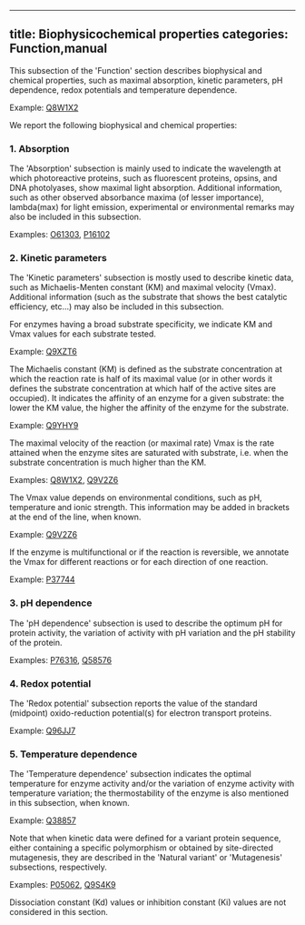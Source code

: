 
---
title: Biophysicochemical properties
categories: Function,manual
---

This subsection of the 'Function' section describes biophysical and chemical properties, such as maximal absorption, kinetic parameters, pH dependence, redox potentials and temperature dependence.

Example: [Q8W1X2](http://www.uniprot.org/uniprot/Q8W1X2#function)  
  
We report the following biophysical and chemical properties:

### 1\. Absorption

The 'Absorption' subsection is mainly used to indicate the wavelength at which photoreactive proteins, such as fluorescent proteins, opsins, and DNA photolyases, show maximal light absorption. Additional information, such as other observed absorbance maxima (of lesser importance), lambda(max) for light emission, experimental or environmental remarks may also be included in this subsection.  
  
Examples: [O61303](http://www.uniprot.org/uniprot/O61303#function), [P16102](http://www.uniprot.org/uniprot/P16102#function)

### 2\. Kinetic parameters

The 'Kinetic parameters' subsection is mostly used to describe kinetic data, such as Michaelis-Menten constant (KM) and maximal velocity (Vmax). Additional information (such as the substrate that shows the best catalytic efficiency, etc...) may also be included in this subsection.  
  
For enzymes having a broad substrate specificity, we indicate KM and Vmax values for each substrate tested.  
  
Example: [Q9XZT6](http://www.uniprot.org/uniprot/Q9XZT6#function)

The Michaelis constant (KM) is defined as the substrate concentration at which the reaction rate is half of its maximal value (or in other words it defines the substrate concentration at which half of the active sites are occupied). It indicates the affinity of an enzyme for a given substrate: the lower the KM value, the higher the affinity of the enzyme for the substrate.  
  
Example: [Q9YHY9](http://www.uniprot.org/uniprot/Q9YHY9#function)

The maximal velocity of the reaction (or maximal rate) Vmax is the rate attained when the enzyme sites are saturated with substrate, i.e. when the substrate concentration is much higher than the KM.  
  
Examples: [Q8W1X2](http://www.uniprot.org/uniprot/Q8W1X2#function), [Q9V2Z6](http://www.uniprot.org/uniprot/Q9V2Z6#function)

The Vmax value depends on environmental conditions, such as pH, temperature and ionic strength. This information may be added in brackets at the end of the line, when known.  
  
Example: [Q9V2Z6](http://www.uniprot.org/uniprot/Q9V2Z6#function)

If the enzyme is multifunctional or if the reaction is reversible, we annotate the Vmax for different reactions or for each direction of one reaction.  
  
Example: [P37744](http://www.uniprot.org/uniprot/P37744#function)

### 3\. pH dependence

The 'pH dependence' subsection is used to describe the optimum pH for protein activity, the variation of activity with pH variation and the pH stability of the protein.  
  
Examples: [P76316](http://www.uniprot.org/uniprot/P76316#function), [Q58576](http://www.uniprot.org/uniprot/Q58576#function)

### 4\. Redox potential

The 'Redox potential' subsection reports the value of the standard (midpoint) oxido-reduction potential(s) for electron transport proteins.  
  
Example: [Q96JJ7](http://www.uniprot.org/uniprot/Q96JJ7#function)

### 5\. Temperature dependence

The 'Temperature dependence' subsection indicates the optimal temperature for enzyme activity and/or the variation of enzyme activity with temperature variation; the thermostability of the enzyme is also mentioned in this subsection, when known.  
  
Example: [Q38857](http://www.uniprot.org/uniprot/Q38857#function)

Note that when kinetic data were defined for a variant protein sequence, either containing a specific polymorphism or obtained by site-directed mutagenesis, they are described in the 'Natural variant' or 'Mutagenesis' subsections, respectively.  
  
Examples: [P05062](http://www.uniprot.org/uniprot/P05062#function), [Q9S4K9](http://www.uniprot.org/uniprot/Q9S4K9#function)

Dissociation constant (Kd) values or inhibition constant (Ki) values are not considered in this section.
        